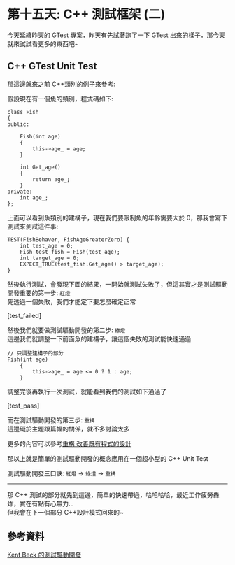 # 第十五天: C++ 測試框架 (二)

今天延續昨天的 GTest 專案，昨天有先試著跑了一下 GTest 出來的樣子，那今天就來試試看更多的東西吧~

## C++ GTest Unit Test

那這邊就來之前 C++類別的例子來參考:

假設現在有一個魚的類別，程式碼如下:

```
class Fish
{
public:

	Fish(int age)
	{
		this->age_ = age;
	}

	int Get_age()
	{
		return age_;
	}
private:
	int age_;
};
```

上面可以看到魚類別的建構子，現在我們要限制魚的年齡需要大於 0，那我會寫下測試來測試這件事:

```
TEST(FishBehaver, FishAgeGreaterZero) {
	int test_age = 0;
	Fish test_fish = Fish(test_age);
	int target_age = 0;
	EXPECT_TRUE(test_fish.Get_age() > target_age);
}
```

然後執行測試，會發現下圖的結果，一開始就測試失敗了，但這其實才是測試驅動開發重要的第一步: `紅燈`  
先透過一個失敗，我們才能定下要怎麼確定正常

[test_failed]

然後我們就要做測試驅動開發的第二步: `綠燈`  
這邊我們就調整一下前面魚的建構子，讓這個失敗的測試能快速通過

```
// 只調整建構子的部分
Fish(int age)
	{
		this->age_ = age <= 0 ? 1 : age;
	}
```

調整完後再執行一次測試，就能看到我們的測試如下通過了

[test_pass]

而在測試驅動開發的第三步: `重構`  
這邊礙於主題跟篇幅的關係，就不多討論太多

更多的內容可以參考[重構 改善既有程式的設計](https://www.books.com.tw/products/0010825896)

那以上就是簡單的測試驅動開發的概念應用在一個超小型的 C++ Unit Test

測試驅動開發三口訣: `紅燈` -> `綠燈` -> `重構`

---

那 C++ 測試的部分就先到這邊，簡單的快速帶過，哈哈哈哈，最近工作疲勞轟炸，實在有點有心無力...  
但我會在下一個部分 C++設計模式回來的~

## 參考資料

[Kent Beck 的測試驅動開發](https://www.books.com.tw/products/0010883019)
